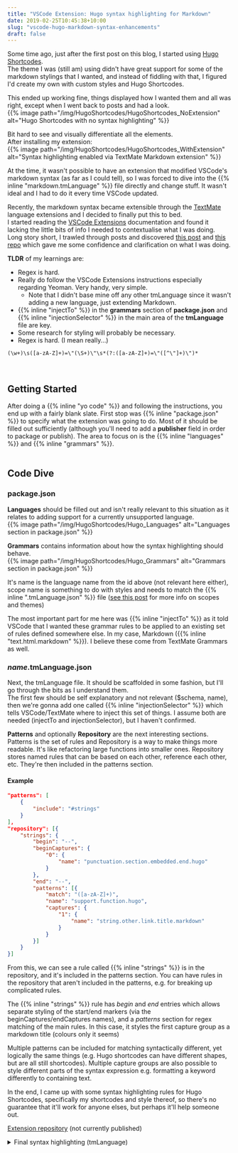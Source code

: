 ```yaml
---
title: "VSCode Extension: Hugo syntax highlighting for Markdown"
date: 2019-02-25T10:45:38+10:00
slug: "vscode-hugo-markdown-syntax-enhancements"
draft: false
---
```


Some time ago, just after the first post on this blog, I started using [Hugo Shortcodes](https://gohugo.io/content-management/shortcodes/).  
The theme I was (still am) using didn't have great support for some of the markdown stylings that I wanted, and instead of fiddling with that, I figured I'd create my own with custom styles and Hugo Shortcodes.  

This ended up working fine, things displayed how I wanted them and all was right, except when I went back to posts and had a look.  
{{% image path="/img/HugoShortcodes/HugoShortcodes_NoExtension" alt="Hugo Shortcodes with no syntax highlighting" %}}  

Bit hard to see and visually differentiate all the elements.   
After installing my extension:   
{{% image path="/img/HugoShortcodes/HugoShortcodes_WithExtension" alt="Syntax highlighting enabled via TextMate Markdown extension" %}}

At the time, it wasn't possible to have an extension that modified VSCode's markdown syntax (as far as I could tell), so I was forced to dive into the {{% inline "markdown.tmLanguage" %}} file directly and change stuff. It wasn't ideal and I had to do it every time VSCode updated.  

Recently, the markdown syntax became extensible through the [TextMate](https://macromates.com/manual/en/language_grammars) language extensions and I decided to finally put this to bed.  
I started reading the [VSCode Extensions](https://code.visualstudio.com/api) documentation and found it lacking the little bits of info I needed to contextualise what I was doing.  
Long story short, I trawled through posts and discovered [this post](https://www.marcobeltempo.com/open-source/inject-frontmatter-syntax-markdown/) and [this repo](https://github.com/marcobeltempo/vscode-fenced-toml) which gave me some confidence and clarification on what I was doing.  

**TLDR** of my learnings are:  

* Regex is hard.  
* Really do follow the VSCode Extensions instructions especially regarding Yeoman. Very handy, very simple.   
  * Note that I didn't base mine off any other tmLanguage since it wasn't adding a new language, just extending Markdown.   
* {{% inline "injectTo" %}} in the **grammars** section of **package.json** and {{% inline "injectionSelector" %}} in the main area of the **tmLanguage** file are key.  
* Some research for styling will probably be necessary.  
* Regex is hard. (I mean really...)

```
(\w+)\s([a-zA-Z]+)=\"(\S+)\"\s*(?:([a-zA-Z]+)=\"([^\"]+)\")*
```  
<br>  

## Getting Started
After doing a {{% inline "yo code" %}} and following the instructions, you end up with a fairly blank slate.  First stop was {{% inline "package.json" %}} to specify what the extension was going to do. Most of it should be filled out sufficiently (although you'll need to add a **publisher** field in order to package or publish). The area to focus on is the {{% inline "languages" %}} and {{% inline "grammars" %}}.    
  <br>

## Code Dive
### package.json
**Languages** should be filled out and isn't really relevant to this situation as it relates to adding support for a currently unsupported language.  
{{% image path="/img/HugoShortcodes/Hugo_Languages" alt="Languages section in package.json" %}}  

**Grammars** contains information about how the syntax highlighting should behave.  
{{% image path="/img/HugoShortcodes/Hugo_Grammars" alt="Grammars section in package.json" %}}  

It's name is the language name from the id above (not relevant here either), scope name is something to do with styles and needs to match the {{% inline "<name>.tmLanguage.json" %}} file ([see this post](https://www.apeth.com/nonblog/stories/textmatebundle.html) for more info on scopes and themes)  

The most important part for me here was {{% inline "injectTo" %}} as it told VSCode that I wanted these grammar rules to be applied to an existing set of rules defined somewhere else. In my case, Markdown ({{% inline "text.html.markdown" %}}). I believe these come from TextMate Grammars as well.  


### *name*.tmLanguage.json
Next, the tmLanguage file. It should be scaffolded in some fashion, but I'll go through the bits as I understand them.  
The first few should be self explanatory and not relevant ($schema, name), then we're gonna add one called {{% inline "injectionSelector" %}} which tells VSCode/TextMate where to inject this set of things. I assume both are needed (injectTo and injectionSelector), but I haven't confirmed.  

**Patterns** and optionally **Repository** are the next interesting sections.  
Patterns is the set of rules and Repository is a way to make things more readable. It's like refactoring large functions into smaller ones. Repository stores named rules that can be based on each other, reference each other, etc. They're then included in the patterns section.  

#### Example
```json
"patterns": [
    {
        "include": "#strings"
    }
],
"repository": [{
    "strings": {
        "begin": "--",
        "beginCaptures": {
            "0": {
                "name": "punctuation.section.embedded.end.hugo"
            }
        },
        "end": "--",
        "patterns": [{
            "match": "([a-zA-Z]+)",
            "name": "support.function.hugo",
            "captures": {
                "1": {
                    "name": "string.other.link.title.markdown"
                }
            }
        }]
    }
}]
```  
From this, we can see a rule called {{% inline "strings" %}} is in the repository, and it's included in the patterns section. You can have rules in the repository that aren't included in the patterns, e.g. for breaking up complicated rules.  

The {{% inline "strings" %}} rule has *begin* and *end* entries which allows separate styling of the start/end markers (via the beginCaptures/endCaptures names), and a *patterns* section for regex matching of the main rules. In this case, it styles the first capture group as a markdown title (colours only it seems)  

Multiple patterns can be included for matching syntactically different, yet logically the same things (e.g. Hugo shortcodes can have different shapes, but are all still shortcodes). 
Multiple capture groups are also possible to style different parts of the syntax expression e.g. formatting a keyword differently to containing text.  

In the end, I came up with some syntax highlighting rules for Hugo Shortcodes, specifically my shortcodes and style thereof, so there's no guarantee that it'll work for anyone elses, but perhaps it'll help someone out.  

[Extension repository](https://dev.azure.com/kaellarkin/_git/Hugo-Shortcode-Syntax-Highlighting) (not currently published)  


<details>
<summary>Final syntax highlighting (tmLanguage)</summary>
```json
{
	"$schema": "https://raw.githubusercontent.com/martinring/tmlanguage/master/tmlanguage.json",
	"name": "markdown",
    "injectionSelector": "L:text.html.markdown",
	"patterns": [
		{
			"include": "#image"
		}
	],
	"repository": {
		"image": {
            "begin": "{{%/*|{{<",
            "beginCaptures": {
                "0": {
                    "name": "punctuation.section.embedded.begin.hugo"
                }
            },
            "end": ">}}*/%}}",
            "endCaptures": {
                "0": {
                    "name": "punctuation.section.embedded.end.hugo"
                }
            },
			"patterns": [{
                "match": "(\\w+)\\s([a-zA-Z]+)=\\\"(\\S+)\\\"\\s*(?:([a-zA-Z]+)=\\\"([^\"]+)\\\")*",
                "name": "support.function.hugo.main",
                "captures": {
                    "1": {
                        "name": "string.other.link.title.markdown"
                    },
                    "2": {
                        "name": "markup.bold.markdown"
                    },
                    "3": {
                        "name": "markup.italic.markdown"
                    },
                    "4": {
                        "name": "markup.bold.markdown"
                    },
                    "5": {
                        "name": "markup.italic.markdown"
                    }
                }
        
            },
            {
                "match": "([a-zA-Z]+)\\s\\\"([^\"]+)\\\"",
                "name": "support.function.hugo.shorter",
                "captures": {
                    "1": {
                        "name": "string.other.link.title.markdown"
                    },
                    "2": {
                        "name": "markup.italic.markdown"
                    }
                }
            }]
		}
	},
	"scopeName": "text.markdown.hugo"
}
```
</details>
